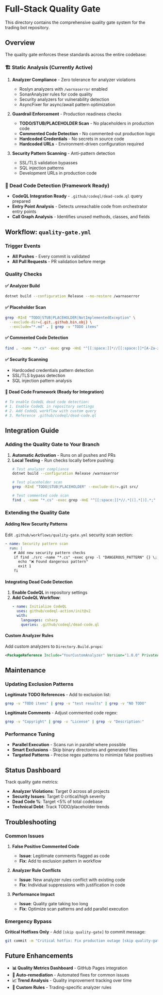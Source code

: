 # Full-Stack Quality Gate

This directory contains the comprehensive quality gate system for the trading bot repository.

## Overview

The quality gate enforces these standards across the entire codebase:

### 🏗️ **Static Analysis (Currently Active)**

1. **Analyzer Compliance** - Zero tolerance for analyzer violations
   - Roslyn analyzers with `/warnaserror` enabled
   - SonarAnalyzer rules for code quality
   - Security analyzers for vulnerability detection
   - AsyncFixer for async/await pattern optimization

2. **Guardrail Enforcement** - Production readiness checks
   - **TODO/STUB/PLACEHOLDER Scan** - No placeholders in production code
   - **Commented Code Detection** - No commented-out production logic
   - **Hardcoded Credentials** - No secrets in source code
   - **Hardcoded URLs** - Environment-driven configuration required

3. **Security Pattern Scanning** - Anti-pattern detection
   - SSL/TLS validation bypasses
   - SQL injection patterns
   - Development URLs in production code

### 🔄 **Dead Code Detection (Framework Ready)**

- **CodeQL Integration Ready** - `.github/codeql/dead-code.ql` query prepared
- **Entry Point Analysis** - Detects unreachable code from orchestrator entry points
- **Call Graph Analysis** - Identifies unused methods, classes, and fields

## Workflow: `quality-gate.yml`

### Trigger Events
- **All Pushes** - Every commit is validated
- **All Pull Requests** - PR validation before merge

### Quality Checks

#### ✅ **Analyzer Build**
```bash
dotnet build --configuration Release --no-restore /warnaserror
```

#### ✅ **Placeholder Scan**
```bash
grep -RInE "TODO|STUB|PLACEHOLDER|NotImplementedException" \
  --exclude-dir={.git,.github,bin,obj} \
  --exclude="*.md" . | grep -v "TODO items"
```

#### ✅ **Commented Code Detection**
```bash
find . -name "*.cs" -exec grep -HnE "^[[:space:]]*//[[:space:]]*[A-Za-z_][A-Za-z0-9_]*[[:space:]]*[(].*[)].*;" {} \;
```

#### ✅ **Security Scanning**
- Hardcoded credentials pattern detection
- SSL/TLS bypass detection
- SQL injection pattern analysis

#### 🔧 **Dead Code Framework** (Ready for Integration)
```bash
# To enable CodeQL dead code detection:
# 1. Enable CodeQL in repository settings
# 2. Add CodeQL workflow with custom query
# 3. Reference .github/codeql/dead-code.ql
```

## Integration Guide

### Adding the Quality Gate to Your Branch

1. **Automatic Activation** - Runs on all pushes and PRs
2. **Local Testing** - Run checks locally before pushing:
   ```bash
   # Test analyzer compliance
   dotnet build --configuration Release /warnaserror
   
   # Test placeholder scan
   grep -RInE "TODO|STUB|PLACEHOLDER" --exclude-dir=.git src/
   
   # Test commented code scan
   find . -name "*.cs" -exec grep -HnE "^[[:space:]]*//.*[(].*[)].*;" {} \;
   ```

### Extending the Quality Gate

#### Adding New Security Patterns
Edit `.github/workflows/quality-gate.yml` security scan section:
```yaml
- name: Security pattern scan
  run: |
    # Add new security pattern checks
    if find ./src -name "*.cs" -exec grep -l "DANGEROUS_PATTERN" {} \;; then
      echo "❌ Found dangerous pattern"
      exit 1
    fi
```

#### Integrating Dead Code Detection
1. **Enable CodeQL** in repository settings
2. **Add CodeQL Workflow**:
   ```yaml
   - name: Initialize CodeQL
     uses: github/codeql-action/init@v2
     with:
       languages: csharp
       queries: .github/codeql/dead-code.ql
   ```

#### Custom Analyzer Rules
Add custom analyzers to `Directory.Build.props`:
```xml
<PackageReference Include="YourCustomAnalyzer" Version="1.0.0" PrivateAssets="all" />
```

## Maintenance

### Updating Exclusion Patterns

**Legitimate TODO References** - Add to exclusion list:
```bash
grep -v "TODO items" | grep -v "test results" | grep -v "NO TODO"
```

**Legitimate Comments** - Adjust commented code regex:
```bash
grep -v "Copyright" | grep -v "License" | grep -v "Description:"
```

### Performance Tuning

- **Parallel Execution** - Scans run in parallel where possible
- **Smart Exclusions** - Skip binary directories and generated files
- **Targeted Patterns** - Precise regex patterns to minimize false positives

## Status Dashboard

Track quality gate metrics:
- **Analyzer Violations**: Target 0 across all projects
- **Security Issues**: Target 0 critical/high severity
- **Dead Code %**: Target <5% of total codebase
- **Technical Debt**: Track TODO/placeholder trends

## Troubleshooting

### Common Issues

1. **False Positive Commented Code**
   - **Issue**: Legitimate comments flagged as code
   - **Fix**: Add to exclusion pattern in workflow

2. **Analyzer Rule Conflicts**
   - **Issue**: New analyzer rules conflict with existing code
   - **Fix**: Individual suppressions with justification in code

3. **Performance Impact**
   - **Issue**: Quality gate taking too long
   - **Fix**: Optimize scan patterns and add parallel execution

### Emergency Bypass

**Critical Hotfixes Only** - Add `[skip quality-gate]` to commit message:
```bash
git commit -m "Critical hotfix: Fix production outage [skip quality-gate]"
```

## Future Enhancements

- **📊 Quality Metrics Dashboard** - GitHub Pages integration
- **🔄 Auto-remediation** - Automated fixes for common issues  
- **📈 Trend Analysis** - Quality improvement tracking over time
- **🎯 Custom Rules** - Trading-specific analyzer rules